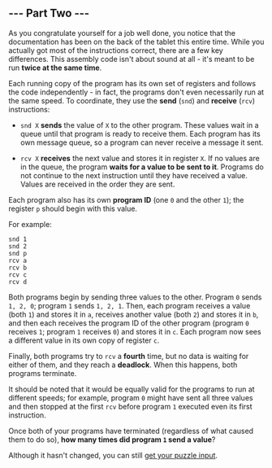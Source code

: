 ## --- Part Two ---

As you congratulate yourself for a job well done, you notice that the
documentation has been on the back of the tablet this entire time. While you
actually got most of the instructions correct, there are a few key differences.
This assembly code isn't about sound at all - it's meant to be run
**twice at the same time**.

Each running copy of the program has its own set of registers and follows the
code independently - in fact, the programs don't even necessarily run at the
same speed. To coordinate, they use the **send** (`snd`) and **receive**
(`rcv`) instructions:

* `snd X` **sends** the value of `X` to the other program. These values wait in
  a queue until that program is ready to receive them. Each program has its own
  message queue, so a program can never receive a message it sent.

* `rcv X` **receives** the next value and stores it in register `X`. If no
  values are in the queue, the program **waits for a value to be sent to it**.
  Programs do not continue to the next instruction until they have received a
  value. Values are received in the order they are sent.

Each program also has its own **program ID** (one `0` and the other `1`); the
register `p` should begin with this value.

For example:

    snd 1
    snd 2
    snd p
    rcv a
    rcv b
    rcv c
    rcv d

Both programs begin by sending three values to the other. Program `0` sends
`1, 2, 0`; program `1` sends `1, 2, 1`. Then, each program receives a value
(both `1`) and stores it in `a`, receives another value (both `2`) and stores
it in `b`, and then each receives the program ID of the other program (program
`0` receives `1`; program `1` receives `0`) and stores it in `c`. Each program
now sees a different value in its own copy of register `c`.

Finally, both programs try to `rcv` a **fourth** time, but no data is waiting
for either of them, and they reach a **deadlock**. When this happens, both
programs terminate.

It should be noted that it would be equally valid for the programs to run at
different speeds; for example, program `0` might have sent all three values and
then stopped at the first `rcv` before program `1` executed even its first
instruction.

Once both of your programs have terminated (regardless of what caused them to
do so), **how many times did program `1` send a value**?

Although it hasn't changed, you can still [get your puzzle input](input.txt).
